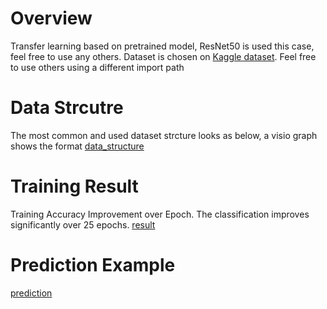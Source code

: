 # Overview
Transfer learning based on pretrained model, ResNet50 is used this case, feel free to use any others. Dataset is chosen on [Kaggle dataset](https://www.kaggle.com/datasets/gpiosenka/cards-image-datasetclassification). Feel free to use others using a different import path

# Data Strcutre
The most common and used dataset strcture looks as below, a visio graph shows the format
[data_structure](./img/PixPin_2025-03-22_11-38-27.png)

# Training Result
Training Accuracy Improvement over Epoch. 
The classification improves significantly over 25 epochs.
[result](./img/accuracy_curve.png)

# Prediction Example
[prediction](./img/Example_Prediction.png)
